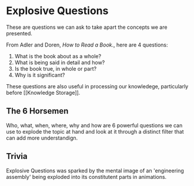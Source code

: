 # Explosive Questions
These are questions we can ask to take apart the concepts we are presented.

From Adler and Doren, _How to Read a Book_., here are 4 questions:
1. What is the book about as a whole?
2. What is being said in detail and how?
3. Is the book true, in whole or part?
4. Why is it significant?

These questions are also useful in processing our knowledege, particularly before [[Knowledge Storage]].

## The 6 Horsemen
Who, what, when, where, why and how are 6 powerful questions we can use to explode the topic at hand and look at it through a distinct filter that can add more understandign.

## Trivia
Explosive Questions was sparked by the mental image of an 'engineering assembly' being exploded into its constitutent parts in animations.